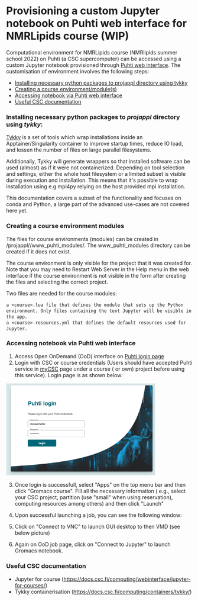 # Provisioning  a custom Jupyter notebook on Puhti web interface for NMRLipids course (WIP)

Computational environment for NMRLipids course (NMRlipids summer school 2022) on Puhti (a CSC supercomputer) can be accessed using a custom Jupyter notebook provisioned through [Puhti web interface](https://www.puhti.csc.fi). The customisation of environment involves the following steps:

- [Installing necessary python packages to projappl directory using tykky](#installing-necessary-python-packages-to-projappl-directory-using-tykky)
- [Creating a course environment/module(s)](#creating-a-course-environment-modules)
- [Accessing notebook via Puhti web interface](#accessing-notebook-via-puhti-web-interface)
- [Useful CSC documentation](useful-CSC-documentation)

### Installing necessary python packages to *projappl* directory using *tykky*:

[Tykky](#https://docs.csc.fi/computing/containers/tykky/) is a set of tools which wrap installations inside an Apptainer/Singularity container to improve startup times, reduce IO load, and lessen the number of files on large parallel filesystems.

Additionally, Tykky will generate wrappers so that installed software can be used (almost) as if it were not containerized. Depending on tool selection and settings, either the whole host filesystem or a limited subset is visible during execution and installation. This means that it's possible to wrap installation using e.g mpi4py relying on the host provided mpi installation.

This documentation covers a subset of the functionality and focuses on conda and Python, a large part of the advanced use-cases are not covered here yet.

### Creating a course environment modules

The files for course environments (modules) can be created in /projappl/<project>/www_puhti_modules/. The www_puhti_modules directory can be created if it does not exist.

The course environment is only visible for the project that it was created for. Note that you may need to Restart Web Server in the Help menu in the web interface if the course environment is not visible in the form after creating the files and selecting the correct project.

Two files are needed for the course modules:

    a <course>.lua file that defines the module that sets up the Python environment. Only files containing the text Jupyter will be visible in the app.
    a <course>-resources.yml that defines the default resources used for Jupyter.
  
    
### Accessing notebook via Puhti web interface

1. Access Open OnDemand (OoD) interface on [Puhti login page](https://www.puhti.csc.fi/public/login.html)
2. Login with CSC or course credentials (Users should have accepted Puhti service in [myCSC](https://my.csc.fi/welcome) page under a course ( or own) project before using this service). Login page is as shown below:

<img src="./Puhti_login.png" width="80%">

3. Once login is successfull, select "Apps" on the top menu bar and then click "Gromacs course". Fill all the necessary information ( e.g., select your CSC project, partition (use "small" when using reservation), computing resources among others) and then click "Launch" 
4. Upon successful launching a job, you can see the following window: 

5. Click on "Connect to VNC" to launch GUI desktop to then VMD (see below picture) 
7. Again on OoD job page, click on "Connect to Jupyter" to launch Gromacs notebook.




###  Useful CSC documentation

- Jupyter for course (https://docs.csc.fi/computing/webinterface/jupyter-for-courses/)
- Tykky containerisation (https://docs.csc.fi/computing/containers/tykky/)



